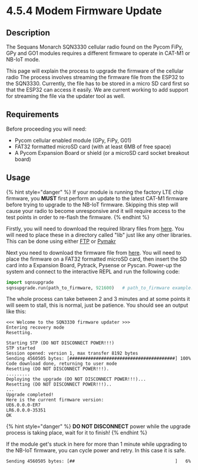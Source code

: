 # 4.5.4 Modem Firmware Update

## Description

The Sequans Monarch SQN3330 cellular radio found on the Pycom FiPy, GPy and GO1 modules requires a different firmware to operate in CAT-M1 or NB-IoT mode.

This page will explain the process to upgrade the firmware of the cellular radio The process involves streaming the firmware file from the ESP32 to the SQN3330. Currently, the file has to be stored in a micro SD card first so that the ESP32 can access it easily. We are current working to add support for streaming the file via the updater tool as well.

## Requirements

Before proceeding you will need:

* Pycom cellular enabled module \(GPy, FiPy, G01\)
* FAT32 formatted microSD card \(with at least 6MB of free space\)
* A Pycom Expansion Board or shield \(or a microSD card socket breakout board\)

## Usage

{% hint style="danger" %}
If your module is running the factory LTE chip firmware, you **MUST** first perform an update to the latest CAT-M1 firmware before trying to upgrade to the NB-IoT firmware. Skipping this step will cause your radio to become unresponsive and it will require access to the test points in order to re-flash the firmware.
{% endhint %}

Firstly, you will need to download the required library files from [here](https://github.com/pycom/pycom-libraries/tree/master/lib/sqnsupgrade). You will need to place these in a directory called "lib" just like any other libraries. This can be done using either [FTP](../../getting-started/programming/ftp.md) or [Pymakr](../../pymakr-plugin/installation/)

Next you need to download the firmware file from [here](https://software.pycom.io/downloads/sequans.html). You will need to place the firmware on a FAT32 formatted microSD card, then insert the SD card into a Expansion Board, Pytrack, Pysense or Pyscan. Power-up the system and connect to the interactive REPL and run the following code:

```python
import sqnsupgrade
sqnsupgrade.run(path_to_firmware, 921600)   # path_to_firmware example: '/sd/FIPY_NB1_35351.dup'
```

The whole process can take between 2 and 3 minutes and at some points it will seem to stall, this is normal, just be patience. You should see an output like this:

```text
<<< Welcome to the SQN3330 firmware updater >>>
Entering recovery mode
Resetting.

Starting STP (DO NOT DISCONNECT POWER!!!)
STP started
Session opened: version 1, max transfer 8192 bytes
Sending 4560505 bytes: [########################################] 100%
Code download done, returning to user mode
Resetting (DO NOT DISCONNECT POWER!!!).
.........
Deploying the upgrade (DO NOT DISCONNECT POWER!!!)...
Resetting (DO NOT DISCONNECT POWER!!!)..
...
Upgrade completed!
Here is the current firmware version:
UE6.0.0.0-ER7
LR6.0.0.0-35351
OK
```

{% hint style="danger" %}
**DO NOT DISCONNECT** power while the upgrade process is taking place, wait for it to finish!
{% endhint %}

If the module get's stuck in here for more than 1 minute while upgrading to the NB-IoT firmware, you can cycle power and retry. In this case it is safe.

```text
Sending 4560505 bytes: [##                                      ]   6%
```

